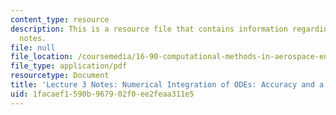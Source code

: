 ```yaml
---
content_type: resource
description: This is a resource file that contains information regarding lecture 3
  notes.
file: null
file_location: /coursemedia/16-90-computational-methods-in-aerospace-engineering-spring-2014/1facaef1590b967902f0ee2feaa311e5_MIT16_90S14_Lecture3.pdf
file_type: application/pdf
resourcetype: Document
title: 'Lecture 3 Notes: Numerical Integration of ODEs: Accuracy and a Pendulum Problem'
uid: 1facaef1-590b-9679-02f0-ee2feaa311e5
---
```

